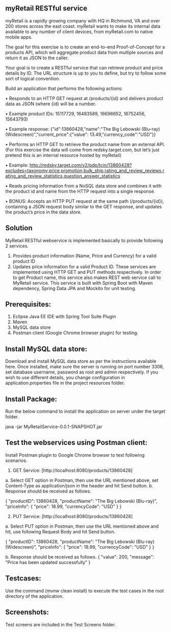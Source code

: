 myRetail RESTful service
------------------------
myRetail is a rapidly growing company with HQ in Richmond, VA and over 200 stores across the east coast. myRetail wants to make its internal data available to any number of client devices, from myRetail.com to native mobile apps. 

The goal for this exercise is to create an end-to-end Proof-of-Concept for a products API, which will aggregate product data from multiple sources and return it as JSON to the caller. 

Your goal is to create a RESTful service that can retrieve product and price details by ID. The URL structure is up to you to define, but try to follow some sort of logical convention.

Build an application that performs the following actions: 

•	Responds to an HTTP GET request at /products/{id} and delivers product data as JSON (where {id} will be a number. 

•	Example product IDs: 15117729, 16483589, 16696652, 16752456, 15643793) 

•	Example response: {"id":13860428,"name":"The Big Lebowski (Blu-ray) (Widescreen)","current_price":{"value": 13.49,"currency_code":"USD"}}

•	Performs an HTTP GET to retrieve the product name from an external API. (For this exercise the data will come from redsky.target.com, but let’s just pretend this is an internal resource hosted by myRetail) 

•	Example: http://redsky.target.com/v2/pdp/tcin/13860428?excludes=taxonomy,price,promotion,bulk_ship,rating_and_review_reviews,rating_and_review_statistics,question_answer_statistics

•	Reads pricing information from a NoSQL data store and combines it with the product id and name from the HTTP request into a single response.

•	BONUS: Accepts an HTTP PUT request at the same path (/products/{id}), containing a JSON request body similar to the GET response, and updates the product’s price in the data store. 


Solution
--------
MyRetail RESTful webservice is implemented basically to provide following 2 services.
1.	Provides product information (Name, Price and Currency) for a valid product ID
2.	Updates price information for a valid Product ID.
These services are implemented using HTTP GET and PUT methods respectively.  In order to get Product name, this service also makes REST web service call to MyRetail service. This service is built with Spring Boot with Maven dependency, Spring Data JPA and Mockito for unit testing.

Prerequisites:
-------------
1.	Eclipse Java EE IDE with Spring Tool Suite Plugin
2.	Maven
3.	MySQL data store
4.	Postman client (Google Chrome browser plugin) for testing.

Install MySQL data store:
-------------------------
Download and install MySQL data store as per the instructions available here.
Once installed, make sure the server is running on port number 3306, set database username, password as root and admin respectively. If you wish to use different details, you change configuration in application.properties file in the project resources folder.

Install Package: 
----------------
Run the below command to install the application on server under the target folder.

java -jar MyRetailService-0.0.1-SNAPSHOT.jar

Test the webservices using Postman client:
------------------------------------------
Install Postman plugin to Google Chrome browser to test following scenarios.

1.	GET Service: [http://localhost:8080/products/13860428]

  a.	Select GET option in Postman, then use the URL mentioned above, set Content-Type as application/json in the header and hit Send button.
  b.	Response should be received as follows.

{
    "productID": 13860428,
    "productName": "The Big Lebowski (Blu-ray)",
    "priceInfo": {
        "price": 18.99,
        "currencyCode": "USD"
    }
}

2.	PUT Service: [http://localhost:8080/products/13860428]

  a.	Select PUT option in Postman, then use the URL mentioned above and hit, use following Request Body and hit Send button.

{
    "productID": 13860428,
    "productName": "The Big Lebowski (Blu-ray) (Widescreen)",
    "priceInfo": {
        "price": 18.99,
        "currencyCode": "USD"
    }
}

b.	Response should be received as follows.
{
    "value": 200,
    "message": "Price has been updated successfully"
}

Testcases:
----------
Use the command (mvnw clean install) to execute the test cases in the root directory of the application.

Screenshots:
------------
Test screens are included in the Test Screens folder.


